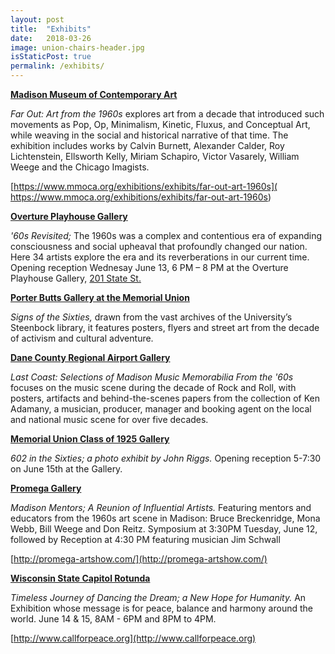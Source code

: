 ```yaml
---
layout: post
title:  "Exhibits"
date:   2018-03-26
image: union-chairs-header.jpg
isStaticPost: true
permalink: /exhibits/
---
```

**<u>Madison Museum of Contemporary  Art</u>**

_Far Out: Art from the 1960s_ explores art from a decade that introduced such movements as Pop, Op, Minimalism, Kinetic, Fluxus, and Conceptual Art, while weaving in the social and historical narrative of that time. The exhibition includes works by Calvin Burnett, Alexander Calder, Roy Lichtenstein, Ellsworth Kelly, Miriam Schapiro, Victor Vasarely, William Weege and the Chicago Imagists.

[https://www.mmoca.org/exhibitions/exhibits/far-out-art-1960s]( https://www.mmoca.org/exhibitions/exhibits/far-out-art-1960s)

**<u>Overture Playhouse Gallery</u>**

_'60s Revisited;_ The 1960s was a complex and contentious era of expanding consciousness and social upheaval that profoundly changed our nation. Here 34 artists explore the era and its reverberations in our current time. Opening reception Wednesay June 13, 6 PM – 8 PM at the Overture Playhouse Gallery, <a href="https://goo.gl/maps/Ud4wTmZJ5t82">201 State St.</a>

**<u>Porter Butts Gallery at the Memorial Union</u>**

_Signs of the Sixties,_ drawn from the vast archives of the University’s Steenbock library, it features posters, flyers and street art from the decade of activism and cultural adventure.

**<u>Dane County Regional Airport Gallery</u>**

_Last Coast: Selections of Madison Music Memorabilia From the '60s_ focuses on the music scene during the decade of Rock and Roll, with posters, artifacts and behind-the-scenes papers from the collection of Ken Adamany, a musician, producer, manager and booking agent on the local and national music scene for over five decades.

**<u>Memorial Union Class of 1925 Gallery</u>**

_602 in the Sixties; a photo exhibit by John Riggs._ Opening reception 5-7:30 on June 15th at the Gallery.

**<u>Promega Gallery</u>**

_Madison Mentors; A Reunion of Influential Artists._ Featuring mentors and educators from the 1960s art scene in Madison:  Bruce Breckenridge, Mona Webb, Bill Weege and Don Reitz. Symposium at 3:30PM Tuesday, June 12, followed by Reception at 4:30 PM featuring musician Jim Schwall

[http://promega-artshow.com/](http://promega-artshow.com/)

**<u>Wisconsin State Capitol Rotunda</u>**

_Timeless Journey of Dancing the Dream; a New Hope for Humanity._ An Exhibition whose message is for peace, balance and harmony around the world.  June 14 & 15, 8AM - 6PM and 8PM to 4PM.

[http://www.callforpeace.org](http://www.callforpeace.org)
